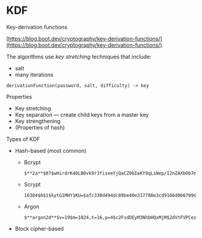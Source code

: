 # KDF

Key-derivation functions

[https://blog.boot.dev/cryptography/key-derivation-functions/](https://blog.boot.dev/cryptography/key-derivation-functions/)

The algorithms use *key stretching* techniques that include:

- salt
- many iterations

```tsx
derivationFunction(password, salt, difficulty) -> key
```

Properties

- Key stretching
- Key separation — create child keys from a master key
- Key strengthening
- (Properties of hash)

Types of KDF

- Hash-based (most common)
    - Bcrypt
        
        ```
        $**2a**$07$wHirdrK4OLB0vk9r3fiseeYjQaCZ0bIeKY9qLsNep/I2nZAXbOb7m
        ```
        
    - Scrypt
        
        ```
        16384$8$1$kytG1MHY1KU=$afc338d494dc89be40e317788e3cd9166d066709db0e6481f0801bd918710f46
        ```
        
    - Argon
        
        ```
        $**argon2d**$v=19$m=1024,t=16,p=4$c2FsdDEyM3NhbHQxMjM$2dVtFVPCezhvjtyu2PaeXOeBR+RUZ6SqhtD/+QF4F1o
        ```
        
- Block cipher-based
